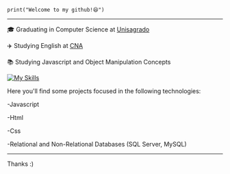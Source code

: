 
<code>print("Welcome to my github!😆")</code>
<hr>

<p>🎓 Graduating in Computer Science at <a href="https://unisagrado.edu.br" target ="_blank" rel="external">Unisagrado</a></p>
<p>✈️ Studying English at <a href="https://www.cna.com.br" target="_blank" rel="external">CNA</a></p>
<p>📚 Studying Javascript and Object Manipulation Concepts</p>


[![My Skills](https://skillicons.dev/icons?i=javascript,html,css)](https://skillicons.dev)

Here you'll find some projects focused in the following technologies:
<p>-Javascript</p>
<p>-Html</p>
<p>-Css</p>
<p>-Relational and Non-Relational Databases (SQL Server, MySQL)</p>

<hr>

Thanks :)
